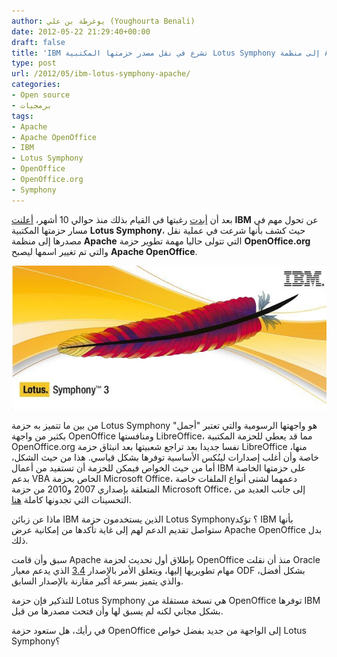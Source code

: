 ```yaml
---
author: يوغرطة بن علي (Youghourta Benali)
date: 2012-05-22 21:29:40+00:00
draft: false
title: 'IBM تشرع في نقل مصدر حزمتها المكتبية Lotus Symphony إلى منظمة Apache  '
type: post
url: /2012/05/ibm-lotus-symphony-apache/
categories:
- Open source
- برمجيات
tags:
- Apache
- Apache OpenOffice
- IBM
- Lotus Symphony
- OpenOffice
- OpenOffice.org
- Symphony
---
```


بعد أن [أبدت](https://www.it-scoop.com/2011/07/ibm-donate-lotus-symphony-source-code-apache/) رغبتها في القيام بذلك منذ حوالي 10 أشهر، [أعلنت](http://article.gmane.org/gmane.comp.apache.incubator.ooo.devel/18332) **IBM** عن تحول مهم في مسار حزمتها المكتبية **Lotus Symphony**، حيث كشف بأنها شرعت في عملية نقل مصدرها إلى منظمة **Apache** التي تتولى حاليا مهمة تطوير حزمة **OpenOffice.org** والتي تم تغيير اسمها ليصبح **Apache OpenOffice**.




[![](apache-lotus-symphony.jpg)
](apache-lotus-symphony.jpg)




من بين ما تتميز به حزمة Lotus Symphony هو واجهتها الرسومية والتي تعتبر "أجمل" بكثير من واجهة OpenOffice ومنافستها LibreOffice، مما قد يعطي للحزمة المكتبية OpenOffice.org نفسا جديدا بعد تراجع شعبيتها بعد انبثاق حزمة LibreOffice منها، خاصة وأن أغلب إصدارات لينُكس الأساسية توفرها بشكل قياسي. هذا من حيث الشكل، أما من حيث الخواص فيمكن للحزمة أن تستفيد من أعمال IBM على حزمتها الخاصة بدعم VBA الخاص بحزمة Microsoft Office، دعمهما لشتى أنواع الملفات خاصة المتعلقة بإصداري 2007 و2010 من حزمة Microsoft Office، إلى جانب العديد من التحسينات التي تجدونها كاملة [هنا](http://wiki.services.openoffice.org/wiki/Contribution).




ماذا عن زبائن IBM الذين يستخدمون حزمة Lotus Symphony؟ تؤكد IBM بأنها ستواصل تقديم الدعم لهم إلى غاية تأكدها من إمكانية عرض Apache OpenOffice بدل ذلك.




سبق وأن قامت Apache بإطلاق أول تحديث لحزمة OpenOffice منذ أن نقلت Oracle مهام تطويريها إليها، ويتعلق الأمر بالإصدار [3.4](http://www.openoffice.org/download/) الذي يدعم معيار ODF بشكل أفضل، والذي يتميز بسرعة أكبر مقارنة بالإصدار السابق.




للتذكير فإن حزمة Lotus Symphony هي نسخة مستقلة من OpenOffice توفرها IBM بشكل مجاني لكنه لم يسبق لها وأن فتحت مصدرها من قبل.




في رأيك، هل ستعود حزمة OpenOffice إلى الواجهة من جديد بفضل خواص Lotus Symphony؟
